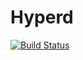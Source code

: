 Hyperd
======

[![Build Status](https://travis-ci.org/nkzawa/hyperd.svg)](https://travis-ci.org/nkzawa/hyperd)
